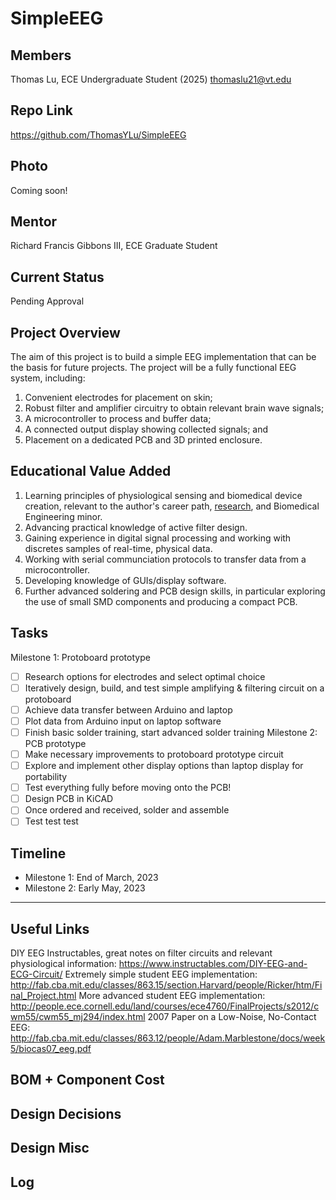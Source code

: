 # SimpleEEG
## Members
Thomas Lu, ECE Undergraduate Student (2025)
thomaslu21@vt.edu

## Repo Link
<a class="button is-link" href="https://github.com/ThomasYLu/SimpleEEG" >https://github.com/ThomasYLu/SimpleEEG</a>

## Photo
Coming soon!

## Mentor
Richard Francis Gibbons III, ECE Graduate Student

## Current Status
Pending Approval

## Project Overview
The aim of this project is to build a simple EEG implementation that can be the basis for future projects. The project will be a fully functional EEG system, including:
1. Convenient electrodes for placement on skin;
2. Robust filter and amplifier circuitry to obtain relevant brain wave signals;
3. A microcontroller to process and buffer data;
4. A connected output display showing collected signals; and
5. Placement on a dedicated PCB and 3D printed enclosure.

## Educational Value Added
1. Learning principles of physiological sensing and biomedical device creation, relevant to the author's career path, <a href="https://ultrasound-lab.beam.vt.edu/">research</a>, and Biomedical Engineering minor.
2. Advancing practical knowledge of active filter design.
3. Gaining experience in digital signal processing and working with discretes samples of real-time, physical data.
4. Working with serial communciation protocols to transfer data from a microcontroller.
5. Developing knowledge of GUIs/display software.
6. Further advanced soldering and PCB design skills, in particular exploring the use of small SMD components and producing a compact PCB.

## Tasks
Milestone 1: Protoboard prototype
- [ ] Research options for electrodes and select optimal choice
- [ ] Iteratively design, build, and test simple amplifying & filtering circuit on a protoboard
- [ ] Achieve data transfer between Arduino and laptop
- [ ] Plot data from Arduino input on laptop software
- [ ] Finish basic solder training, start advanced solder training
Milestone 2: PCB prototype
- [ ] Make necessary improvements to protoboard prototype circuit
- [ ] Explore and implement other display options than laptop display for portability
- [ ] Test everything fully before moving onto the PCB!
- [ ] Design PCB in KiCAD
- [ ] Once ordered and received, solder and assemble
- [ ] Test test test

## Timeline
- Milestone 1: End of March, 2023
- Milestone 2: Early May, 2023


---


## Useful Links
DIY EEG Instructables, great notes on filter circuits and relevant physiological information: https://www.instructables.com/DIY-EEG-and-ECG-Circuit/ 
Extremely simple student EEG implementation: http://fab.cba.mit.edu/classes/863.15/section.Harvard/people/Ricker/htm/Final_Project.html
More advanced student EEG implementation: http://people.ece.cornell.edu/land/courses/ece4760/FinalProjects/s2012/cwm55/cwm55_mj294/index.html
2007 Paper on a Low-Noise, No-Contact EEG: http://fab.cba.mit.edu/classes/863.12/people/Adam.Marblestone/docs/week5/biocas07_eeg.pdf

## BOM + Component Cost


## Design Decisions


## Design Misc


## Log
